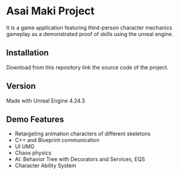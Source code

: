 # Asai Maki Project

It is a game application featuring third-person character mechanics gameplay as a demonstrated proof of skills using the unreal engine.

## Installation

Download from this repository link the source code of the project.

## Version

Made with Unreal Engine 4.24.3

## Demo Features

- Retargeting animation characters of different skeletons
- C++ and Blueprint communication
- UI UMG
- Chaos physics
- AI: Behavior Tree with Decorators and Services, EQS
- Character Ability System
